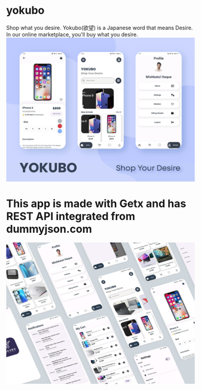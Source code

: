 # yokubo

Shop what you desire.
Yokubo(欲望) is a Japanese word that means Desire. In our online marketplace, you'll buy what you desire.
![images](https://github.com/SimoHimo/Yokubo/blob/main/assets/images/mockups1.jpg)
# This app is made with Getx and has REST API integrated from dummyjson.com
![images](https://github.com/SimoHimo/Yokubo/blob/main/assets/images/mockups2.jpg)

